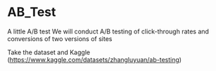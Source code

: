 # AB_Test
A little A/B test
We will conduct A/B testing of click-through rates and conversions of two versions of sites

Take the dataset and Kaggle (https://www.kaggle.com/datasets/zhangluyuan/ab-testing)
